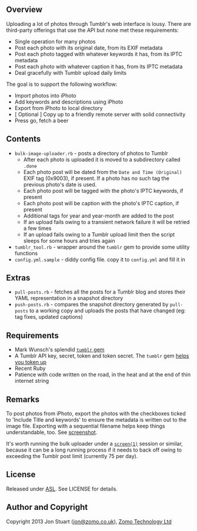 ## Overview

Uploading a lot of photos through Tumblr's web interface is lousy. There are
third-party offerings that use the API but none met these requirements:

* Single operation for many photos
* Post each photo with its original date, from its EXIF metadata 
* Post each photo tagged with whatever keywords it has, from its IPTC metadata
* Post each photo with whatever caption it has, from its IPTC metadata
* Deal gracefully with Tumblr upload daily limits

The goal is to support the following workflow:

* Import photos into iPhoto
* Add keywords and descriptions using iPhoto
* Export from iPhoto to local directory
* [ Optional ] Copy up to a friendly remote server with solid connectivity
* Press go, fetch a beer

## Contents

* `bulk-image-uploader.rb` - posts a directory of photos to Tumblr
    * After each photo is uploaded it is moved to a subdirectory called `.done`
    * Each photo post will be dated from the `Date and Time (Original)` EXIF tag (0x9003), if present. If a photo has no such tag the previous photo's date is used.
    * Each photo post will be tagged with the photo's IPTC keywords, if present
    * Each photo post will be caption with the photo's IPTC caption, if present
    * Additional tags for year and year-month are added to the post
    * If an upload fails owing to a transient network failure it will be retried a few times
    * If an upload fails owing to a Tumblr upload limit then the script sleeps for some hours and tries again
* `tumblr_tool.rb` - wrapper around the `tumblr` gem to provide some utility functions
* `config.yml.sample` - diddy config file. copy it to `config.yml` and fill it in

## Extras

* `pull-posts.rb` - fetches all the posts for a Tumblr blog and stores their YAML representation in a snapshot directory
* `push-posts.rb` - compares the snapshot directory generated by `pull-posts` to a working copy and uploads the posts that have changed (eg: tag fixes, updated captions)

## Requirements

* Mark Wunsch's splendid [`tumblr` gem](https://github.com/mwunsch/tumblr)
* A Tumblr API key, secret, token and token secret. The `tumblr` gem [helps you token up](https://github.com/mwunsch/tumblr#authorization)
* Recent Ruby
* Patience with code written on the road, in the heat and at the end of thin internet string

## Remarks

To post photos from iPhoto, export the photos with the checkboxes ticked to
'Include Title and keywords' to ensure the metadata is written out to the image
file. Exporting with a sequential filename helps keep things understandable,
too. See [screenshot](https://raw.github.com/wiki/zomo/tumblr-tools/iphoto-export.jpg).

It's worth running the bulk uploader under a
[`screen(1)`](http://www.gnu.org/software/screen/) session or similar, because
it can be a long running process if it needs to back off owing to exceeding the
Tumblr post limit (currently 75 per day).

## License

Released under [ASL](http://www.opensource.org/licenses/Apache-2.0). See
LICENSE for details.

## Author and Copyright

Copyright 2013 Jon Stuart (jon@zomo.co.uk), [Zomo Technology Ltd](http://www.zomo.co.uk)
